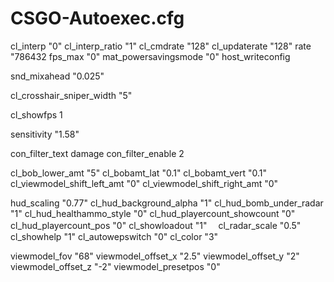 # CSGO-Autoexec.cfg

cl_interp "0"
cl_interp_ratio "1"
cl_cmdrate "128"
cl_updaterate "128"
rate "786432
fps_max "0"
mat_powersavingsmode "0"
host_writeconfig

snd_mixahead "0.025"

cl_crosshair_sniper_width "5"

cl_showfps 1

sensitivity "1.58"

con_filter_text damage
con_filter_enable 2

cl_bob_lower_amt "5"
cl_bobamt_lat "0.1"
cl_bobamt_vert "0.1"
cl_viewmodel_shift_left_amt "0"
cl_viewmodel_shift_right_amt "0"

hud_scaling "0.77"
cl_hud_background_alpha "1"
cl_hud_bomb_under_radar "1"
cl_hud_healthammo_style "0"
cl_hud_playercount_showcount "0"
cl_hud_playercount_pos "0"
cl_showloadout "1"　
cl_radar_scale "0.5"
cl_showhelp "1"
cl_autowepswitch "0"
cl_color "3"


viewmodel_fov "68"
viewmodel_offset_x "2.5"
viewmodel_offset_y "2"
viewmodel_offset_z "-2"
viewmodel_presetpos "0"
